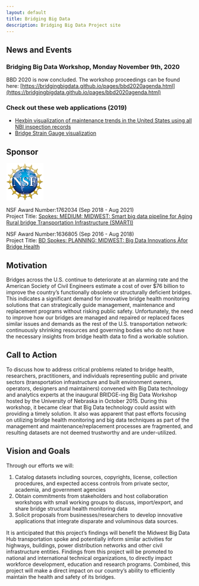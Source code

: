 ```yaml
---
layout: default
title: Bridging Big Data
description: Bridging Big Data Project site
---
```


## News and Events

### Bridging Big Data Workshop, Monday November 9th, 2020
BBD 2020 is now concluded. The workshop proceedings can be found here: [https://bridgingbigdata.github.io/pages/bbd2020agenda.html](https://bridgingbigdata.github.io/pages/bbd2020agenda.html)

### Check out these web applications (2019)
- [Hexbin visualization of maintenance trends in the United States using all NBI inspection records](https://ricksteam.github.io/stateVisualization/Grid.html)
- [Bridge Strain Gauge visualization](https://bit.ly/bridgestrain)

## Sponsor
![NSF](./pages/nsf1.gif)

NSF Award Number:1762034   (Sep 2018 - Aug 2021)   
Project Title: [Spokes: MEDIUM: MIDWEST: Smart big data pipeline for Aging Rural bridge Transportation Infrastructure (SMARTI)](https://www.nsf.gov/awardsearch/showAward?AWD_ID=1762034&HistoricalAwards=false)

NSF Award Number:1636805  (Sep 2016 - Aug 2018)  
Project Title: [BD Spokes: PLANNING: MIDWEST: Big Data Innovations Âfor Bridge Health](http://nsf.gov/awardsearch/showAward?AWD_ID=1636805&HistoricalAwards=false)

## Motivation
Bridges across the U.S. continue to deteriorate at an alarming rate and the American Society of Civil Engineers estimate a cost of over $76 billion to improve the country’s functionally obsolete or structurally deficient bridges. This indicates a significant demand for innovative bridge health monitoring solutions that can strategically guide management, maintenance and replacement programs without risking public safety. Unfortunately, the need to improve how our bridges are managed and repaired or replaced faces similar issues and demands as the rest of the U.S. transportation network: continuously shrinking resources and governing bodies who do not have the necessary insights from bridge health data to find a workable solution.

## Call to Action
To discuss how to address critical problems related to bridge health, researchers, practitioners, and individuals representing public and private sectors (transportation infrastructure and built environment owners, operators, designers and maintainers) convened with Big Data technology and analytics experts at the inaugural BRIDGE-ing Big Data Workshop hosted by the University of Nebraska in October 2015. During this workshop, it became clear that Big Data technology could assist with providing a timely solution. It also was apparent that past efforts focusing on utilizing bridge health monitoring and big data techniques as part of the management and maintenance/replacement processes are fragmented, and resulting datasets are not deemed trustworthy and are under-utilized.

## Vision and Goals
Through our efforts we will:  

1. Catalog datasets including sources, copyrights, license, collection procedures, and expected access controls from private sector, academia, and government agencies  
1. Obtain commitments from stakeholders and host collaboration workshops with small working groups to discuss, import/export, and share bridge structural health monitoring data  
1. Solicit proposals from businesses/researchers to develop innovative applications that integrate disparate and voluminous data sources.  

It is anticipated that this project’s findings will benefit the Midwest Big Data Hub transportation spoke and potentially inform similar activities for highways, buildings, power distribution networks and other civil infrastructure entities. Findings from this project will be promoted to national and international technical organizations, to directly impact workforce development, education and research programs. Combined, this project will make a direct impact on our country’s ability to efficiently maintain the health and safety of its bridges.
